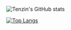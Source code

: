 
<!-- [![GitHub Streak](http://github-readme-streak-stats.herokuapp.com?user=tenzind12&theme=radical&date_format=j%20M%5B%20Y%5D)](https://github.com/tenzins12) -->

![Tenzin's GitHub stats](https://github-readme-stats.vercel.app/api?username=tenzind12&show_icons=true&theme=blue-green)


 [![Top Langs](https://github-readme-stats.vercel.app/api/top-langs/?username=tenzind12&hide=blade&layout=compact&theme=blue-green)](https://github.com/tenzind12/github-readme-stats)

<!-- [![willianrod's wakatime stats](https://github-readme-stats.vercel.app/api/wakatime?username=tenzin)](https://github.com/tenzin/github-readme-stats) -->

<!-- <img src="https://github-readme-stats.vercel.app/api/wakatime?username=Tenzin&layout=compact&theme=merko" alt="wakatime stats"/> -->
